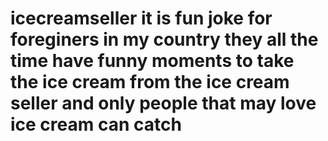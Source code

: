 # icecreamseller it is fun joke for foreginers in my country they all the time have funny moments to take the ice cream from the ice cream seller and only people that may love ice cream can catch 
